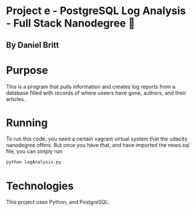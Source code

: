 # Project e - PostgreSQL Log Analysis - Full Stack Nanodegree :file_folder:
## By Daniel Britt

# Purpose
This is a program that pulls information and creates log reports from a database filled with records of where useers have gone, authors, and their articles.

# Running
To run this code, you need a certain vagrant virtual system that the udacity nanodegree offers. But once you have that, and have imported the news.sql file, you can simply run
```python
python logAnalysis.py
```

# Technologies
This project uses Python, and PostgreSQL.
